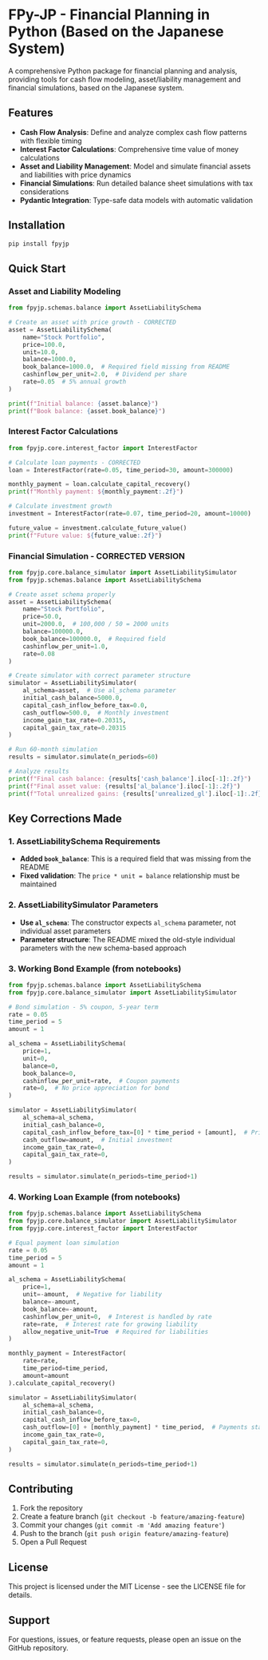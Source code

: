 # FPy-JP - Financial Planning in Python (Based on the Japanese System)

A comprehensive Python package for financial planning and analysis, providing tools for cash flow modeling, asset/liability management and financial simulations, based on the Japanese system.

## Features

- **Cash Flow Analysis**: Define and analyze complex cash flow patterns with flexible timing
- **Interest Factor Calculations**: Comprehensive time value of money calculations
- **Asset and Liability Management**: Model and simulate financial assets and liabilities with price dynamics
- **Financial Simulations**: Run detailed balance sheet simulations with tax considerations
- **Pydantic Integration**: Type-safe data models with automatic validation

## Installation

```bash
pip install fpyjp
```


## Quick Start

### Asset and Liability Modeling

```python
from fpyjp.schemas.balance import AssetLiabilitySchema

# Create an asset with price growth - CORRECTED
asset = AssetLiabilitySchema(
    name="Stock Portfolio",
    price=100.0,
    unit=10.0,
    balance=1000.0,
    book_balance=1000.0,  # Required field missing from README
    cashinflow_per_unit=2.0,  # Dividend per share
    rate=0.05  # 5% annual growth
)

print(f"Initial balance: {asset.balance}")
print(f"Book balance: {asset.book_balance}")
```

### Interest Factor Calculations

```python
from fpyjp.core.interest_factor import InterestFactor

# Calculate loan payments - CORRECTED
loan = InterestFactor(rate=0.05, time_period=30, amount=300000)

monthly_payment = loan.calculate_capital_recovery()
print(f"Monthly payment: ${monthly_payment:.2f}")

# Calculate investment growth
investment = InterestFactor(rate=0.07, time_period=20, amount=10000)

future_value = investment.calculate_future_value()
print(f"Future value: ${future_value:.2f}")
```

### Financial Simulation - CORRECTED VERSION

```python
from fpyjp.core.balance_simulator import AssetLiabilitySimulator
from fpyjp.schemas.balance import AssetLiabilitySchema

# Create asset schema properly
asset = AssetLiabilitySchema(
    name="Stock Portfolio",
    price=50.0,
    unit=2000.0,  # 100,000 / 50 = 2000 units
    balance=100000.0,
    book_balance=100000.0,  # Required field
    cashinflow_per_unit=1.0,
    rate=0.08
)

# Create simulator with correct parameter structure
simulator = AssetLiabilitySimulator(
    al_schema=asset,  # Use al_schema parameter
    initial_cash_balance=5000.0,
    capital_cash_inflow_before_tax=0.0,
    cash_outflow=500.0,  # Monthly investment
    income_gain_tax_rate=0.20315,
    capital_gain_tax_rate=0.20315
)

# Run 60-month simulation
results = simulator.simulate(n_periods=60)

# Analyze results
print(f"Final cash balance: {results['cash_balance'].iloc[-1]:.2f}")
print(f"Final asset value: {results['al_balance'].iloc[-1]:.2f}")
print(f"Total unrealized gains: {results['unrealized_gl'].iloc[-1]:.2f}")
```

## Key Corrections Made

### 1. AssetLiabilitySchema Requirements
- **Added `book_balance`**: This is a required field that was missing from the README
- **Fixed validation**: The `price * unit = balance` relationship must be maintained

### 2. AssetLiabilitySimulator Parameters
- **Use `al_schema`**: The constructor expects `al_schema` parameter, not individual asset parameters
- **Parameter structure**: The README mixed the old-style individual parameters with the new schema-based approach

### 3. Working Bond Example (from notebooks)

```python
from fpyjp.schemas.balance import AssetLiabilitySchema
from fpyjp.core.balance_simulator import AssetLiabilitySimulator

# Bond simulation - 5% coupon, 5-year term
rate = 0.05
time_period = 5
amount = 1

al_schema = AssetLiabilitySchema(
    price=1,
    unit=0,
    balance=0,
    book_balance=0,
    cashinflow_per_unit=rate,  # Coupon payments
    rate=0,  # No price appreciation for bond
)

simulator = AssetLiabilitySimulator(
    al_schema=al_schema,
    initial_cash_balance=0,
    capital_cash_inflow_before_tax=[0] * time_period + [amount],  # Principal repayment
    cash_outflow=amount,  # Initial investment
    income_gain_tax_rate=0,
    capital_gain_tax_rate=0,
)

results = simulator.simulate(n_periods=time_period+1)
```

### 4. Working Loan Example (from notebooks)

```python
from fpyjp.schemas.balance import AssetLiabilitySchema
from fpyjp.core.balance_simulator import AssetLiabilitySimulator
from fpyjp.core.interest_factor import InterestFactor

# Equal payment loan simulation
rate = 0.05
time_period = 5
amount = 1

al_schema = AssetLiabilitySchema(
    price=1,
    unit=-amount,  # Negative for liability
    balance=-amount,
    book_balance=-amount,
    cashinflow_per_unit=0,  # Interest is handled by rate
    rate=rate,  # Interest rate for growing liability
    allow_negative_unit=True  # Required for liabilities
)

monthly_payment = InterestFactor(
    rate=rate, 
    time_period=time_period, 
    amount=amount
).calculate_capital_recovery()

simulator = AssetLiabilitySimulator(
    al_schema=al_schema,
    initial_cash_balance=0,
    capital_cash_inflow_before_tax=0,
    cash_outflow=[0] + [monthly_payment] * time_period,  # Payments start period 1
    income_gain_tax_rate=0,
    capital_gain_tax_rate=0,
)

results = simulator.simulate(n_periods=time_period+1)
```

## Contributing

1. Fork the repository
2. Create a feature branch (`git checkout -b feature/amazing-feature`)
3. Commit your changes (`git commit -m 'Add amazing feature'`)
4. Push to the branch (`git push origin feature/amazing-feature`)
5. Open a Pull Request

## License

This project is licensed under the MIT License - see the LICENSE file for details.

## Support

For questions, issues, or feature requests, please open an issue on the GitHub repository.